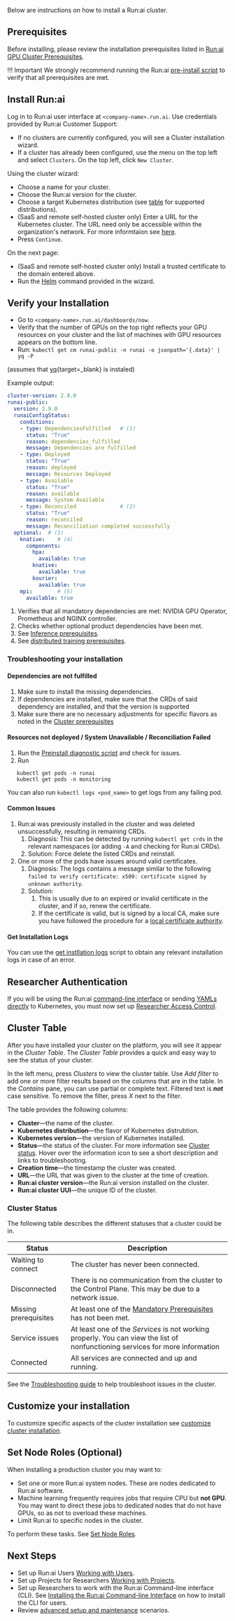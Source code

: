 Below are instructions on how to install a Run:ai cluster.

## Prerequisites
Before installing, please review the installation prerequisites listed in [Run:ai GPU Cluster Prerequisites](cluster-prerequisites.md).

!!! Important
    We strongly recommend running the Run:ai [pre-install script](cluster-prerequisites.md#pre-install-script) to verify that all prerequisites are met. 

## Install Run:ai

Log in to Run:ai user interface at `<company-name>.run.ai`. Use credentials provided by Run:ai Customer Support:

* If no clusters are currently configured, you will see a Cluster installation wizard.
* If a cluster has already been configured, use the menu on the top left and select `Clusters`. On the top left, click `New Cluster`.

Using the cluster wizard:

* Choose a name for your cluster.
* Choose the Run:ai version for the cluster.
* Choose a target Kubernetes distribution (see [table](cluster-prerequisites.md#kubernetes) for supported distributions).
* (SaaS and remote self-hosted cluster only) Enter a URL for the Kubernetes cluster. The URL need only be accessible within the organization's network. For more informtaion see [here](cluster-prerequisites.md#cluster-url).
* Press `Continue`.

On the next page:

* (SaaS and remote self-hosted cluster only) Install a trusted certificate to the domain entered above.
* Run the [Helm](https://helm.sh/docs/intro/install/) command provided in the wizard.

## Verify your Installation

* Go to `<company-name>.run.ai/dashboards/now`.
* Verify that the number of GPUs on the top right reflects your GPU resources on your cluster and the list of machines with GPU resources appears on the bottom line.
* Run: `kubectl get cm runai-public -n runai -o jsonpath='{.data}' | yq -P`

(assumes that [yq](https://mikefarah.gitbook.io/yq/v/v3.x/){target=_blank} is instaled)

Example output:

``` YAML
cluster-version: 2.9.0
runai-public: 
  version: 2.9.0
  runaiConfigStatus:
    conditions:
    - type: DependenciesFulfilled   # (1)
      status: "True"
      reason: dependencies_fulfilled
      message: Dependencies are fulfilled
    - type: Deployed               
      status: "True"
      reason: deployed
      message: Resources Deployed
    - type: Available
      status: "True"
      reason: available
      message: System Available
    - type: Reconciled              # (2)
      status: "True"
      reason: reconciled
      message: Reconciliation completed successfully
  optional:  # (3)
    knative:    # (4)  
      components:
        hpa:
          available: true
        knative:
          available: true
        kourier:
          available: true
    mpi:        # (5) 
      available: true
```

1. Verifies that all mandatory dependencies are met: NVIDIA GPU Operator, Prometheus and NGINX controller. 
2. Checks whether optional product dependencies have been met.
3. See [Inference prerequisites](cluster-prerequisites.md#inference).
4. See [distributed training prerequisites](cluster-prerequisites.md#distributed-training).

<!-- For a more extensive verification of cluster health, see [Determining the health of a cluster](../../troubleshooting/cluster-health-check.md). -->

### Troubleshooting your installation

#### Dependencies are not fulfilled

1. Make sure to install the missing dependencies.
2. If dependencies are installed, make sure that the CRDs of said dependency are installed, and that the version is supported
3. Make sure there are no necessary adjustments for specific flavors as noted in the [Cluster prerequisites](cluster-prerequisites.md)

#### Resources not deployed / System Unavailable / Reconciliation Failed

1. Run the [Preinstall diagnostic script](cluster-prerequisites.md#pre-install-script) and check for issues.
2. Run

```
   kubectl get pods -n runai
   kubectl get pods -n monitoring
```

You can also run `kubectl logs <pod_name>` to get logs from any failing pod.

#### Common Issues

1. Run:ai was previously installed in the cluster and was deleted unsuccessfully, resulting in remaining CRDs.
    1. Diagnosis: This can be detected by running `kubectl get crds` in the relevant namespaces (or adding `-A` and checking for Run:ai CRDs).
    2. Solution: Force delete the listed CRDs and reinstall.
2. One or more of the pods have issues around valid certificates.
    1. Diagnosis: The logs contains a message similar to the following `failed to verify certificate: x509: certificate signed by unknown authority`.
    2. Solution:
        1. This is usually due to an expired or invalid certificate in the cluster, and if so, renew the certificate.
        2. If the certificate is valid, but is signed by a local CA, make sure you have followed the procedure for a [local certificate authority](../config/org-cert.md).

#### Get Installation Logs

You can use the [get instllation logs](https://github.com/run-ai/public/blob/main/installation/get-installation-logs.sh) script to obtain any relevant installation logs in case of an error.
## Researcher Authentication

If you will be using the Run:ai [command-line interface](../../researcher-setup/cli-install.md) or sending [YAMLs directly](../../../developer/cluster-api/submit-yaml.md) to Kubernetes, you must now set up [Researcher Access Control](../authentication/researcher-authentication.md).

## Cluster Table

After you have installed your cluster on the platform, you will see it appear in the *Cluster Table*. The *Cluster Table* provides a quick and easy way to see the status of your cluster.

In the left menu, press *Clusters* to view the cluster table. Use *Add filter* to add one or more filter results based on the columns that are in the table. In the *Contains* pane, you can use partial or complete text. Filtered text is ***not*** case sensitive. To remove the filter, press *X* next to the filter.

The table provides the following columns:

* **Cluster**&mdash;the name of the cluster.
* **Kubernetes distribution**&mdash;the flavor of Kubernetes distrubtion.
* **Kubernetes version**&mdash;the version of Kubernetes installed.
* **Status**&mdash;the status of the cluster. For more information see [Cluster status](#cluster-status). Hover over the information icon to see a short description and links to troubleshooting.
* **Creation time**&mdash;the timestamp the cluster was created.
* **URL**&mdash;the URL that was given to the cluster at the time of creation.
* **Run:ai cluster version**&mdash;the Run:ai version installed on the cluster.
* **Run:ai cluster UUI**&mdash;the unique ID of the cluster.

### Cluster Status

The following table describes the different statuses that a cluster could be in.

| Status | Description |
| -- | -- |
| Waiting to connect | The cluster has never been connected. |
| Disconnected | There is no communication from the cluster to the Control Plane. This may be due to a network issue. |
| Missing prerequisites | At least one of the [Mandatory Prerequisites](cluster-prerequisites.md#prerequisites-in-a-nutshell) has not been met. |
| Service issues | At least one of the *Services* is not working properly. You can view the list of nonfunctioning services for more information |
| Connected | All services are connected and up and running. |

See the [Troubleshooting guide](../../troubleshooting/cluster-health-check.md#verifying-cluster-health) to help troubleshoot issues in the cluster.

## Customize your installation

To customize specific aspects of the cluster installation see [customize cluster installation](customize-cluster-install.md).

## Set Node Roles (Optional)

When installing a production cluster you may want to:

* Set one or more Run:ai system nodes. These are nodes dedicated to Run:ai software.
* Machine learning frequently requires jobs that require CPU but **not GPU**. You may want to direct these jobs to dedicated nodes that do not have GPUs, so as not to overload these machines.
* Limit Run:ai to specific nodes in the cluster.

To perform these tasks. See [Set Node Roles](../config/node-roles.md).

## Next Steps

* Set up Run:ai Users [Working with Users](../../admin-ui-setup/admin-ui-users.md).
* Set up Projects for Researchers [Working with Projects](../../admin-ui-setup/project-setup.md).
* Set up Researchers to work with the Run:ai Command-line interface (CLI). See  [Installing the Run:ai Command-line Interface](../../researcher-setup/cli-install.md) on how to install the CLI for users.
* Review [advanced setup and maintenance](../config/overview.md) scenarios.
